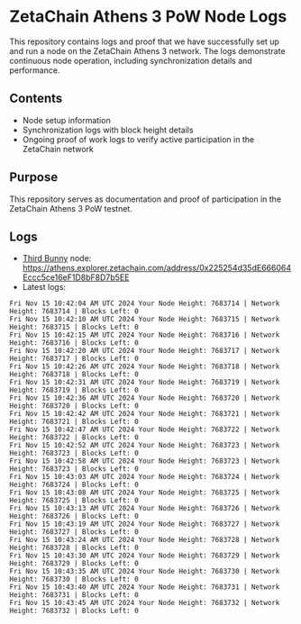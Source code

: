 # ZetaChain Athens 3 PoW Node Logs
This repository contains logs and proof that we have successfully set up and run a node on the ZetaChain Athens 3 network. The logs demonstrate continuous node operation, including synchronization details and performance.

## Contents
- Node setup information
- Synchronization logs with block height details
- Ongoing proof of work logs to verify active participation in the ZetaChain network

## Purpose
This repository serves as documentation and proof of participation in the ZetaChain Athens 3 PoW testnet.

## Logs

- [Third Bunny](https://thirdbunny.xyz/) node: https://athens.explorer.zetachain.com/address/0x225254d35dE666064Eccc5ce16eF1D8bF8D7b5EE
- Latest logs:
```
Fri Nov 15 10:42:04 AM UTC 2024 Your Node Height: 7683714 | Network Height: 7683714 | Blocks Left: 0
Fri Nov 15 10:42:10 AM UTC 2024 Your Node Height: 7683715 | Network Height: 7683715 | Blocks Left: 0
Fri Nov 15 10:42:15 AM UTC 2024 Your Node Height: 7683716 | Network Height: 7683716 | Blocks Left: 0
Fri Nov 15 10:42:20 AM UTC 2024 Your Node Height: 7683717 | Network Height: 7683717 | Blocks Left: 0
Fri Nov 15 10:42:26 AM UTC 2024 Your Node Height: 7683718 | Network Height: 7683718 | Blocks Left: 0
Fri Nov 15 10:42:31 AM UTC 2024 Your Node Height: 7683719 | Network Height: 7683719 | Blocks Left: 0
Fri Nov 15 10:42:36 AM UTC 2024 Your Node Height: 7683720 | Network Height: 7683720 | Blocks Left: 0
Fri Nov 15 10:42:42 AM UTC 2024 Your Node Height: 7683721 | Network Height: 7683721 | Blocks Left: 0
Fri Nov 15 10:42:47 AM UTC 2024 Your Node Height: 7683722 | Network Height: 7683722 | Blocks Left: 0
Fri Nov 15 10:42:52 AM UTC 2024 Your Node Height: 7683723 | Network Height: 7683723 | Blocks Left: 0
Fri Nov 15 10:42:58 AM UTC 2024 Your Node Height: 7683723 | Network Height: 7683723 | Blocks Left: 0
Fri Nov 15 10:43:03 AM UTC 2024 Your Node Height: 7683724 | Network Height: 7683724 | Blocks Left: 0
Fri Nov 15 10:43:08 AM UTC 2024 Your Node Height: 7683725 | Network Height: 7683725 | Blocks Left: 0
Fri Nov 15 10:43:13 AM UTC 2024 Your Node Height: 7683726 | Network Height: 7683726 | Blocks Left: 0
Fri Nov 15 10:43:19 AM UTC 2024 Your Node Height: 7683727 | Network Height: 7683727 | Blocks Left: 0
Fri Nov 15 10:43:24 AM UTC 2024 Your Node Height: 7683728 | Network Height: 7683728 | Blocks Left: 0
Fri Nov 15 10:43:30 AM UTC 2024 Your Node Height: 7683729 | Network Height: 7683729 | Blocks Left: 0
Fri Nov 15 10:43:35 AM UTC 2024 Your Node Height: 7683730 | Network Height: 7683730 | Blocks Left: 0
Fri Nov 15 10:43:40 AM UTC 2024 Your Node Height: 7683731 | Network Height: 7683731 | Blocks Left: 0
Fri Nov 15 10:43:45 AM UTC 2024 Your Node Height: 7683732 | Network Height: 7683732 | Blocks Left: 0
```
